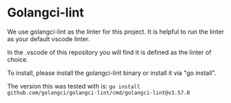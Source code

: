 # Golangci-lint
We use golangci-lint as the linter for this project. It is helpful to run
the linter as your default vscode linter.

In the .vscode of this repository you will find it is defined as the linter of choice.

To install, please install the golangci-lint binary or install it via "go install".

The version this was tested with is:
`go install github.com/golangci/golangci-lint/cmd/golangci-lint@v1.57.0`